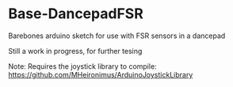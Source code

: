 # Base-DancepadFSR
Barebones arduino sketch for use with FSR sensors in a dancepad

Still a work in progress, for further tesing

Note: Requires the joystick library to compile:
https://github.com/MHeironimus/ArduinoJoystickLibrary
